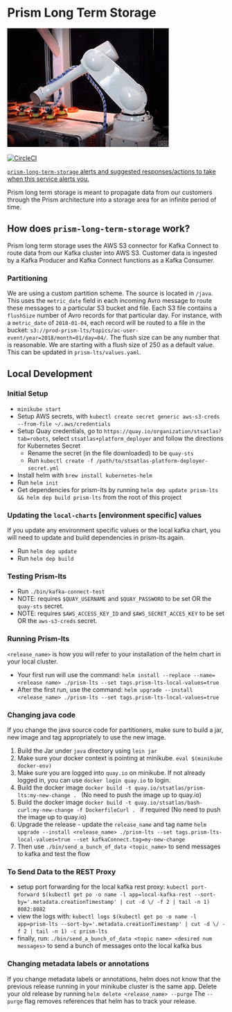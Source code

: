 # Prism Long Term Storage

![From One Conveyor To Another](move-the-data.gif)


[![CircleCI](https://circleci.com/gh/sts-atlas/prism-long-term-storage.svg?style=svg&circle-token=f9068ced4bb8830298187da1386879751e15da78)](https://circleci.com/gh/sts-atlas/prism-long-term-storage)

[`prism-long-term-storage` alerts and suggested responses/actions to take when this service alerts you.](https://cawiki.ca.com/display/SolEng/Alerts+and+Paging+rules+for+Prism-lts)

Prism long term storage is meant to propagate data from our customers through the Prism architecture into a storage area for an infinite period of time.

## How does `prism-long-term-storage` work?

Prism long term storage uses the AWS S3 connector for Kafka Connect to route data from our Kafka cluster into AWS S3. Customer data is ingested by a Kafka Producer and Kafka Connect functions as a Kafka Consumer.

### Partitioning

We are using a custom partition scheme. The source is located in `/java`. This uses the `metric_date` field in each incoming Avro message to route these messages to a particular S3 bucket and file. Each S3 file contains a `flushSize` number of Avro records for that particular day. For instance, with a `metric_date` of `2018-01-04`, each record will be routed to a file in the bucket: `s3://prod-prism-lts/topics/ac-user-event/year=2018/month=01/day=04/`. The flush size can be any number that is reasonable. We are starting with a flush size of 250 as a default value. This can be updated in `prism-lts/values.yaml`.

## Local Development

### Initial Setup

- `minikube start`
- Setup AWS secrets, with `kubectl create secret generic aws-s3-creds --from-file ~/.aws/credentials`
- Setup Quay credentials, go to `https://quay.io/organization/stsatlas?tab=robots`, select `stsatlas+platform_deployer` and follow the directions for Kubernetes Secret
  - Rename the secret (in the file downloaded) to be `quay-sts`
  - Run `kubectl create -f /path/to/stsatlas-platform-deployer-secret.yml`
- Install helm with `brew install kubernetes-helm`
- Run `helm init`
- Get dependencies for prism-lts by running `helm dep update prism-lts && helm dep build prism-lts` from the root of this project

### Updating the `local-charts` [environment specific] values

If you update any environment specific values or the local kafka chart, you will need to update and build dependencies in prism-lts again.

- Run `helm dep update`
- Run `helm dep build`

### Testing Prism-lts

- Run `./bin/kafka-connect-test`
- NOTE: requires `$QUAY_USERNAME` and `$QUAY_PASSWORD` to be set OR the `quay-sts` secret.
- NOTE: requires `$AWS_ACCESS_KEY_ID` and `$AWS_SECRET_ACCES_KEY` to be set OR the `aws-s3-creds` secret.

### Running Prism-lts

`<release_name>` is how you will refer to your installation of the helm chart in your local cluster.
- Your first run will use the command: `helm install --replace --name=<release name> ./prism-lts --set tags.prism-lts-local-values=true`
- After the first run, use the command: `helm upgrade --install <release_name> ./prism-lts --set tags.prism-lts-local-values=true`


### Changing java code
If you change the java source code for partitioners, make sure to build a jar, new image and tag appropriately to use the new image. 

1. Build the Jar under `java` directory using `lein jar`
1. Make sure your docker context is pointing at minikube. `eval $(minikube docker-env)`
1. Make sure you are logged into `quay.io` on minikube. If not already logged in, you can use  `docker login quay.io` to login.
1. Build the docker image `docker build -t quay.io/stsatlas/prism-lts:my-new-change . ` (No need to push the image up to quay.io)
1. Build the docker image `docker build -t quay.io/stsatlas/bash-curl:my-new-change -f DockerfileCurl . ` if required (No need to push the image up to quay.io)
1. Upgrade the release - update the `release_name` and tag name
`helm upgrade --install <release_name> ./prism-lts --set tags.prism-lts-local-values=true --set kafkaConnect.tag=my-new-change`
1. Then use `./bin/send_a_bunch_of_data <topic_name>` to send messages to kafka and test the flow




### To Send Data to the REST Proxy
- setup port forwarding for the local kafka rest proxy: `kubectl port-forward $(kubectl get po -o name -l app=local-kafka-rest --sort-by='.metadata.creationTimestamp' | cut -d \/ -f 2 | tail -n 1) 8082:8082`
- view the logs with: `kubectl logs $(kubectl get po -o name -l app=prism-lts --sort-by='.metadata.creationTimestamp' | cut -d \/ -f 2 | tail -n 1) -c prism-lts`
- finally, run: `./bin/send_a_bunch_of_data <topic name> <desired num messages>` to send a bunch of messages onto the local kafka bus


### Changing metadata labels or annotations
If you change metadata labels or annotations, helm does not know that the previous release running in your minikube cluster is the same app.
Delete your old release by running `helm delete <release_name> --purge`
The `--purge` flag removes references that helm has to track your release.



